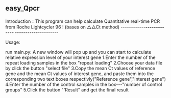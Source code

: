 ## easy_Qpcr
Introduction：This program can help calculate Quantitative real-time PCR from Roche Lightcycler 96 !
(bases on △△Ct method)                       ------------***-------------   -----------***----------

Usage:

run main.py: A new window will pop up and you can start to calculate relative expression level of your interest gene
             1.Enter the number of the repeat loading samples in the box "repeat loading" 
             2.Choose your data file by click the button "select file"
             3.Copy the mean Ct values of reference gene and the mean Ct values of interest gene, and paste them into the corresponding two text boxes respectivly("Reference gene","Interest gene")
             4.Enter the number of the control samples in the box---"number of control groups"
             5.Click the button "'Result" and get the final result
